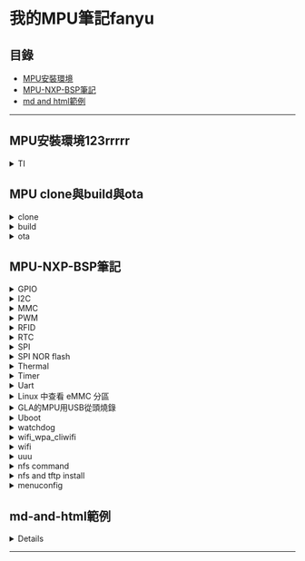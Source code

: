 
# 我的MPU筆記fanyu

## 目錄
- [MPU安裝環境](#mpu安裝環境)
- [MPU-NXP-BSP筆記](#mpu-nxp-bsp筆記)<!-- 英文需要注意小寫 -->
- [md and html範例](#md-and-html範例)

---

## MPU安裝環境123rrrrr
  <details>
    <summary>TI</summary>

  https://plausible-tangerine-5fd.notion.site/Git-FoxconnGerrit-4a8e4aadf5fc4279abb6e67ab7752344

  http://192.168.3.173:3000/WOI8kIdET0eyq1IEKHegBQ?view

  https://plausible-tangerine-5fd.notion.site/Ti-Yocto-Building-GLA-a783ad490998465f8262bd7cc3b1ffaf

  
  </details>

## MPU clone與build與ota
<!-- clone -->
<details>
  <summary>clone</summary>
 
```markdown
--------------flo--------------
下載
repo init -u ssh://wmpsrv3.empgmdi.com:29418/manifest.git -b NXP/IMX8 -m IMX8_LINUX_BSP_2.2.0_YOCTO_SBD.xml --repo-url=ssh://wmpsrv3.empgmdi.com:29418/git-repo.git --config-name
repo sync
上傳
gitdir=$(git rev-parse --git-dir); scp -p -P 29418 fanyu.fy.che@wmpsrv3.empgmdi.com:hooks/commit-msg ${gitdir}/hooks/
git commit --amend
git push origin HEAD:refs/for/IMX8_LINUX_BSP_2.2.0_YOCTO_SBD
--------------MAP--------------
下載
repo init -u ssh://wmpsrv3.empgmdi.com:29418/manifest.git -b NXP/IMX8 -m IMX8_LINUX_BSP_2.2.0_YOCTO.xml --repo-url=ssh://wmpsrv3.empgmdi.com:29418/git-repo.git --config-name
repo sync
上傳
gitdir=$(git rev-parse --git-dir); scp -p -P 29418 fanyu.fy.chen@wmpsrv3.empgmdi.com:hooks/commit-msg ${gitdir}/hooks/
git commit --amend
git checkout remotes/origin/IMX8_LINUX_BSP_2.2.0_YOCTO
--------------MAP2--------------
下載
$ repo init -u ssh://wmpsrv3.empgmdi.com:29418/manifest.git -b NXP/IMX8 -m IMX_LINUX_BSP_6.6.36_YOCTO_MAP.xml --repo-url=ssh://wmpsrv3.empgmdi.com:29418/git-repo.git --config-name
$ repo sync
上傳
gitdir=$(git rev-parse --git-dir); scp -p -P 29418 fanyu.fy.che@wmpsrv3.empgmdi.com:hooks/commit-msg ${gitdir}/hooks/
git commit --amend
git push origin HEAD:refs/for/IMX_LINUX_BSP_6.6.36_YOCTO_MAP
--------------GLA--------------
下載
git clone ssh://mark.yl.lin@wmpsrv3.empgmdi.com:29418/TI/AM623/GLA/MPU_P0
cd ~/GLA_gerrit/MPU_P0
git pull
git switch MPU_P0 
上傳
git pull ssh://wmpsrv3.empgmdi.com:29418/TI/AM623/GLA/MPU_P0
--------------BNK--------------
下載
repo init -u ssh://wmpsrv3.empgmdi.com:29418/manifest.git -b NXP/IMX8 -m IMX_LINUX_BSP_6.6.36_YOCTO_BNK.xml \--repo-url=ssh://wmpsrv3.empgmdi.com:29418/git-repo.git --config-name
repo sync
上傳
gitdir=$(git rev-parse --git-dir); scp -p -P 29418 fanyu.fy.che@wmpsrv3.empgmdi.com:hooks/commit-msg ${gitdir}/hooks/
git commit --amend
git push origin HEAD:refs/for/IMX_LINUX_BSP_6.6.36_YOCTO_BNK

```
</details>
<!-- build -->
<details>
  <summary>build</summary>
 
```markdown
--------------flo--------------
source setup-environment bld-sbd
bitbake imx-image-multimedia
--------------MAP--------------
source setup-environment build-8mp
bitbake imx-image-multimedia
--------------MAP2--------------
source setup-environment bld-map
bitbake map2-image-multimedia
--------------GLA--------------
cd ~/GLA_gerrit/MPU_P0/build/
. conf/setenv
MACHINE=am62xx-evm bitbake -k tisdk-base-image
--------------BNK--------------
cd ~/Binoki/BNK_MPU/
source setup-environment bld-bnk
rm -rf bitbake-cookerdaemon.log cache/ tmp/
bitbake bnk-image-multimedia

```
</details>

<!-- ota -->
<details>
  <summary>ota</summary>
 
```markdown
--------------flo--------------

--------------MAP--------------
cd ~/EVSE_AC_new/ 
source setup-environment build-8mp 
rm -rf bitbake-cookerdaemon.log cache/ tmp/
bitbake imx-image-multimedia

cp tmp/deploy/images/imx8mp-lpddr4-evk/imx-image-multimedia-imx8mp-lpddr4-evk*.rootfs.tar.zst ./imx8mp-lpddr4-fox.rootfs.tar.zst
md5sum imx8mp-lpddr4-fox.rootfs.tar.zst > imx8mp-lpddr4-fox.rootfs.md5sum
zip -rP 1234 imx8mp-lpddr4-fox.zip imx8mp-lpddr4-fox.rootfs.tar.zst imx8mp-lpddr4-fox.rootfs.md5sum

透過Filezilla將Pack從PC複製到MPU內
from Path: /home/mark/EVSE_AC_new/build-8mp
to Path: /home/root/evcsdata/fwimage
File: imx8mp-lpddr4-fox.zip

MPU下指令
/home/root/evcs/evcs_shdmem fw_image_name imx8mp-lpddr4-fox.zip
/home/root/evcs/evcs_shdmem fw_update 1
直到回傳值為0
/home/root/evcs/evcs_shdmem fw_update

--------------MAP2--------------

--------------GLA--------------
cd ~/GLA_gerrit/MPU_P0/build/
. conf/setenv
MACHINE=am62xx-evm bitbake -k tisdk-base-image

```
</details>




## MPU-NXP-BSP筆記
<!-- GPIO -->
<details>
  <summary>GPIO</summary>

  > <yocto_build_dir>/tmp/work/imx8mpevk-poky-linux/u-boot-imx/<specified_git_folder>/git/arch/arm/dts/imx8mp-pinfunc.h

  > <yocto_build_dir>/tmp/work/imx8mpevk-poky-linux/u-boot-imx/<specified_git_folder>/git/arch/arm/dts/imx8mp-pinfunc.h
  
  >  <yocto_build_dir>/tmp/work/imx8mpevk-poky-linux/u-boot-imx/<specified_git_folder>/git/arch/arm/dts/imx8mp-evk.dts  

  > <yocto_build_dir>/tmp/work-shared/imx8mpevk/kernel_source/arch/arm64/boot/dts/freescale/imx8mp-pinfunc.h    

  > <yocto_build_dir>/tmp/work-shared/imx8mpevk/kernel_source/arch/arm64/boot/dts/freescale/imx8mp-evk.dts  

  > /sys/devices/platform/30200000.gpio   
  > /sys/devices/platform/30210000.gpio   
  > cat /sys/kernel/debug/gpio

  - 可以查看  
  ls /proc/device-tree/   
  cat /proc/device-tree/__symbols__/main_i2c0   
  cat /proc/device-tree/gpio-leds/status/label    
  gpiodetect  
  gpioinfo 0  
  gpioget 0 9  
  gpiomon 0 9  
  要使用IO Expansion,PCA6416AHF  , 要看pca953x_gpio.c
</details>

<!-- I2C -->
<details>
  <summary>I2C</summary>

- Build  
gcc -o bbb hello_i2c.c -li2c    
ls -l /dev/i2c*   
ls -l /sys/bus/i2c/devices/

- 路徑    
/sys/class/i2c-dev    
/usr/include/i2c_drv    
/usr/lib/libi2c_drv.so    
#include <i2c/smbus.h>    
#include <linux/i2c.h>    
#include <linux/i2c-dev.h>    

- 列出總共有幾個  
i2cdetect -l    
i2cdetect -F 1      
設備的 I2C Bus1上，有n個Device    
i2cdetect -y 1    

- 使用i2cdump查詢設備內所有暫存器     
i2cdump -y 1 0x50   
i2cdump -y 1 0x50 w (讀取16bit)   
修改位於 i2c-1 上 0x50 的 0x12 暫存器，並將其數值修改為 5   
i2cset -f -y 1 0x50 0x12 5

- 寫多個    
i2ctransfer -f -y 1 w3@0x68 0x00 0x80 0x07    
- 讀多個    
i2ctransfer -f -y 1 w2@0x68 0x00 0x84 r5    

- 察看剛剛所設定的 0x12 暫存器    
i2cget  -y 1 0x50 0x12(讀取16bit)   
i2ctransfer 0 w7@0x50 0x42 0xff-

</details>

<!-- MMC -->
<details>
  <summary>MMC</summary>

ls /dev | grep mmc

mmc --help
mmc extcsd read /dev/mmcblk2  
mmc extcsd read /dev/mmcblk2 | grep BKOPS_EN  
mmc bkops enable /dev/mmcblk2 

fdisk -l /dev/mmcblk2 
fdisk /dev/mmcblk2  
blkdiscard --secure /dev/mmcblk2  

bootloader底下
- bootloader$ mmc rescan  
- bootloader$ mmc list  
- bootloader$ mmc dev 2 
- bootloader$ mmc info  

</details>


<!-- PWM -->
<details>
  <summary>PWM</summary>
相關路徑 meta-emcraft/recipes-kernel/linux/linux-imx/imx8m-som.dts: 

查看有多少PWM ls /sys/class/pwm/  

查看 cat /sys/kernel/debug/pwm  

cd /sys/class/pwm/pwmchip0

合併
- echo 0 > export && echo 1000000 > pwm0/period && echo 500000 > pwm0/duty_cycle && echo 1 > pwm0/enable  


分開打
- echo 0 > /sys/class/pwm/pwmchip2/export
- echo 1000000 > /sys/class/pwm/pwmchip2/pwm0/period
- echo 500000 > /sys/class/pwm/pwmchip2/pwm0/duty_cycle
- echo 1 > /sys/class/pwm/pwmchip2/pwm0/enable

</details>


<!-- RFID -->
<details>
  <summary>RFID</summary>

參考PN7150安裝網址
https://www.wpgdadatong.com/tw/blog/detail/44420

https://community.nxp.com/t5/i-MX-Processors-Knowledge-Base/PN7150-NFC-Controller-on-i-MX8M-mini-evk-running-Yocto/ta-p/1125177

要改的東西如下

[Kconfig]檔案

-----help------ ==> help

pr_warining(xxxxxx)  ==> 將他註解或換pr_err()

[workshare 的 dts]

在i2c3底下修改
    
     pinctrl-0 = <&pinctrl_i2c3>;
     ststus = "okay"; 
    
     pn547: pn547@28 { 
         compatible = "nxp,pn547";
         reg = <0x28>; 
         interrupt-gpios = <&gpio3 19 0>;
         enable-gpios = <&gpio5 13 0>;
    };

※如果要用開發版 , VEN接J21的pin24 , irq接 J21的pin 32

這邊要註解

/*
&pwm4 {
	pinctrl-names = "default";
	pinctrl-0 = <&pinctrl_pwm4>;
	status = "okay";
};
*/

新增gpio3_io19的  GPIO腳

	pinctrl_ecspi2_cs: ecspi2cs {
		fsl,pins = <
			MX8MP_IOMUXC_ECSPI2_SS0__GPIO5_IO13		0x40000
			MX8MP_IOMUXC_SAI5_RXFS__GPIO3_IO19		0x40000
		>;
	};

沒用的測試
- i2ctransfer 4 w4@0x50 0x20 0x00 0x01 0x01 r6

</details>

<!-- RTC -->
<details>
  <summary>RTC</summary>

- cat /sys/class/rtc/rtc*/name
- rtc-rv3028 0-0052
- snvs_rtc 30370000.snvs:snvs-rtc-lp
</details>


<!-- SPI -->
<details>
  <summary>SPI</summary>
  
```markdown
kernel/linux-4.14/drivers/spi/spidev.c

/sys/class/spi_master/spi1/power/control
cat /sys/bus/spi/devices/spi1.0/uevent

看看 /dev/ 裡面有的 spidev 開頭的裝置
ls /dev/ | grep spidev
dmesg | grep spi

測試
spidev_test -D /dev/spidev2.0 -v -p string_to_send
如果要新增一組chip select 剛好是pwm4的腳
要注意避免
MX8MP_IOMUXC_SAI5_RXFS__PWM4_OUT	0x116
跟
MX8MP_IOMUXC_SAI5_RXFS__GPIO3_IO19		0x40000
衝突


這邊要註解
/*
&pwm4 {
	pinctrl-names = "default";
	pinctrl-0 = <&pinctrl_pwm4>;
	status = "okay";
};
*/


下面要新增
&ecspi2 {
	#address-cells = <1>;
	#size-cells = <0>;
	fsl,spi-num-chipselects = <2>;
	pinctrl-names = "default";
	pinctrl-0 = <&pinctrl_ecspi2 &pinctrl_ecspi2_cs>;
	cs-gpios = <&gpio5 13 GPIO_ACTIVE_LOW>,<&gpio3 19 0>;
	status = "okay";

	spidev1: spi@0 {
		reg = <0>;
		compatible = "rohm,dh2228fv";
		spi-max-frequency = <500000>;
	};
	spidev2: spi@1 {
		reg = <1>;
		compatible = "rohm,dh2228fv";
		spi-max-frequency = <400000>;
	};
};


	pinctrl_ecspi2_cs: ecspi2cs {
		fsl,pins = <
			MX8MP_IOMUXC_ECSPI2_SS0__GPIO5_IO13		0x40000
			MX8MP_IOMUXC_SAI5_RXFS__GPIO3_IO19		0x40000
		>;
	};


```
</details>

<!-- SPI NOR flash -->
<details>
  <summary>SPI NOR flash</summary>
mtdinfo --all
</details>

<!-- Thermal -->
<details>
  <summary>Thermal</summary>
cat /sys/class/thermal/thermal_zone0/temp
</details>

<!-- Timer -->
<details>
  <summary>Timer</summary>
 
```markdown
cat /sys/kernel/debug/gc/clk
cat /sys/kernel/debug/gc/info
cat /sys/kernel/debug/gc/meminfo
cat /sys/kernel/debug/gc/idle

ls /proc/device-tree/timer
```
</details>

<!-- Uart -->
<details>
  <summary>Uart</summary>
 
```markdown
相關路徑 arch/arm64/boot/dts/freescale/fsl-imx8mq.dtsi
相關路徑 meta-emcraft/recipes-kernel/linux/linux-imx/imx8m-som.dts

設定baud
stty -echo raw speed 115200 < /dev/ttymxc2

監聽
cat /dev/ttymxc2

傳送
echo abcdef > /dev/ttymxc
```
</details>


<!-- Linux 中查看 eMMC 分區 -->
<details>
  <summary>Linux 中查看 eMMC 分區</summary>
  
```markdown
lsblk

```
</details>


<!-- GLA的MPU用USB從頭燒錄 -->
<details>
  <summary>GLA的MPU用USB從頭燒錄</summary>
  
```markdown
可以先查看磁區
linux底下
lsblk
uboot底下
mmc part
---------------------------
刪除linux image的方法
mmc dev 0 1
mmc erase 0 0x2000

刪除uboot的方法
mmc dev 0 0
mmc erase 0 0x2000
---------------------------
Prepare the files
rootfs.ext4

dd if=/dev/zero of=tisdk-base.ext4 bs=1M count=1200
mkfs.ext4 -F tisdk-base.ext4
mkdir mnt_fs
sudo mount -t ext4 tisdk-base.ext4 mnt_fs
cd mnt_fs
sudo tar xvf ../tisdk-base-image-am62xx-evm.tar.xz

---------------------------

參考網址
http://192.168.3.173:3000/fDHYPQWIRzWdWJes5lmmMA?view

指撥到USB開機模式,從開機

[PC]查看是否連線,到dfu-util-0.9-win64資料夾
.\dfu-util.exe -l

[PC]燒到RAM
.\dfu-util.exe -R -a 0 -D usb_tiboot3.bin
.\dfu-util.exe -R -a 0 -D usb_tispl.bin
.\dfu-util.exe -R -a 1 -D usb_u-boot.img   , *這邊uart端需要按任何鍵,進入uboot*

[UART]Partitioning eMMC for new board 
setenv uuid_gpt_disk 8f8c2a63-82d2-4693-95e2-fb4d6479aad2
setenv uuid_gpt_rootfs e14aea3b-1f60-447e-b0df-37a749a387e9
setenv uuid_gpt_data 12345678-1234-1234-1234-123456789abc
setenv partitions "uuid_disk=\${uuid_gpt_disk};name=mmcblk0p1,start=1MiB,size=3GiB,uuid=\${uuid_gpt_rootfs};name=mmcblk0p2,start=3GiB,size=3GiB,uuid=${uuid_gpt_data};name=mmcblk0p3,start=6GiB,size=3GiB"
gpt write mmc 0 ${partitions}
mmc par

[UART]設定環境變數
Setting the dfu environment variables

[UART]在 U-Boot 中使用 DFU（Device Firmware Upgrade）模式來更新 eMMC 的命令
dfu 0 mmc 0

dfu: 表示進入 DFU 模式。
0: 表示使用的 DFU 端點號，通常是 0。
mmc: 表示目標設備是 eMMC。
0: 表示 eMMC 的設備號，通常是 0。

[PC]再次查看
.\dfu-util.exe -l

[PC]to MPU eMMC.
.\dfu-util.exe -a tiboot3.bin.raw -D tiboot3.bin --device ,0451:*
.\dfu-util.exe -a tispl.bin.raw -D tispl.bin --device ,0451:*
.\dfu-util.exe -a u-boot.img.raw -D u-boot.img --device ,0451:*
.\dfu-util.exe -R -a rootfs -D tisdk-base.ext4 --device ,0451:*

[UART]Firmware update completed
mmc partconf 0 1 1 1
mmc bootbus 0 2 0 0

然後把指撥還原,需要從開機

lsblk

```
</details>


<!-- Uboot -->
<details>
  <summary>Uboot</summary>
 
```markdown
bdinfo
printenv bootpart
printenv mmcdev
version 

mmc part

setenv bootdelay 5
setenv bootpart 1:2
setenv mmcdev 1
saveenv

Uboot的倒數可以參考tmp/work/imx8mpddr4evk-poky-linux/u-boot-imx/2022.04-r0/git/common/autoboot.c
裡的bootdelay,改CONFIG_BOOTDELAY試試看

```
</details>

<!-- watchdog -->
<details>
  <summary>watchdog</summary>
 
```markdown
 the file system.conf in /etc/systemd/ 
```
</details>

<!-- wifi_wpa_cliwifi -->
<details>
  <summary>wifi_wpa_cliwifi</summary>
 
```markdown

modprobe moal mod_para=nxp/wifi_mod_para.conf
檔案路徑在/lib/firmware/nxp

启动wpa_supplicant应用
$ wpa_supplicant -D nl80211 -i mlan0 -c /etc/wpa_supplicant.conf -B


启动wpa_cli应用
$ wpa_cli -i mlan0 scan             // 搜索附近wifi网络
$ wpa_cli -i mlan0 scan_result      // 打印搜索wifi网络结果
$ wpa_cli -i mlan0 add_network      // 添加一个网络连接
如果要连接加密方式是[WPA-PSK-CCMP+TKIP][WPA2-PSK-CCMP+TKIP][ESS] (wpa加密)，wifi名称是name，wifi密码是：psk。

$ wpa_cli -i mlan0 set_network 0 ssid '"TP-Link_CCBD"'
$ wpa_cli -i mlan0 set_network 0 psk '"63504149"'
$ wpa_cli -i mlan0 enable_network 0

分配ip/netmask/gateway/dns
$ udhcpc -i mlan0 -s /etc/udhcpc.script -q

 ifconfig mlan0 up
 ifconfig mlan0 192.168.3.160

连接已有的连接
$ wpa_cli -i mlan0 list_network             列举所有保存的连接
$ wpa_cli -i mlan0 select_network 0         连接第1个保存的连接
$ wpa_cli -i mlan0 enable_network 0         使能第1个保存的连接

断开wifi
$ ifconfig mlan0 down
$ killall udhcpc
$ killall wpa_supplicant

對外網路
route add default gw 192.168.3.150

在/etc/resolv.conf新增
nameserver 8.8.8.8 或者
nameserver 192.168.3.150
```
</details>



<!-- wifi -->
<details>
  <summary>wifi</summary>
 
```markdown
-------------------最新
modprobe moal mod_para=nxp/wifi_mod_para.conf
wpa_supplicant -B -i mlan0 -c /etc/wpa_supplicant.conf
udhcpc -i mlan0
-------------------

路徑/lib/firmware/nxp/wifi_mod_para.conf

第一步開啟wifi-driver
modprobe moal mod_para=nxp/wifi_mod_para.conf

ifconfig mlan0 up

掃描可用的無線 AP 站
iwlist mlan0 scan | grep -i essid



wpa_supplicant -D nl80211 -i mlan0 -c /etc/wpa_supplicant.conf -B

iwconfig mlan0 essid TP-Link_CCBD key 63504149
iwconfig mlan0 essid "TP-Link_2.4g_CCBD" key "63504149"
iwconfig mlan0 essid fanyu key 123456789


分配ip/netmask/gateway/dns
$ udhcpc -i mlan0 -s /etc/udhcpc.script -q


檢查 ESSID 設定：
iwconfig mlan0

查log
sudo cat /var/log/syslog | grep etwork | tail -n25

interface=wifi
ssid=imx8mp-evk

不知名的指令
wpa_passphrase TP-Link_CCBD 63504149
----------/etc/hostapd.conf-------------------
interface=mlan0
ssid=<name_of_AP>
country_code=US
hw_mode=a
channel=0
ieee80211n=1
--------------/etc/wpa_supplicant.conf--------------
network={
scan_ssid=1
ssid="Wifi_ssid_NAME"
psk="password"
}
```
</details>

<!-- uuu -->
<details>
  <summary>uuu</summary>
 
```markdown
進入kernel後可以用指令刪掉
echo 0 > /sys/block/mmcblk2boot0/force_ro
dd if=/dev/zero of=/dev/mmcblk2boot0
進入u-boot刪除
mmc dev 2 1
mmc erase 0 0x2000
--------------SBD--------------
要先只播開關切換到usb download mode,要另外接USB線,再開機
* List connected know devices
	uuu -lsusb
 
* Burn image by uuu
	uuu -b emmc_all imx-boot-imx8mpevk-sd.bin-flash_evk imx-image-multimedia-imx8mpevk.rootfs.wic.zst 
```
</details>



<!-- nfs command -->
<details>
  <summary>nfs command</summary>
 
```markdown
--------------SBD--------------
參考網址
https://developer.ridgerun.com/wiki/index.php/IMX8/iMX8MEVK/Yocto/Alternative_image_loading

直接用原來的image跟dtb開機
run loadfdt
fdt addr ${fdt_addr_r}
run mmcargs
run loadimage
booti ${loadaddr} - ${fdt_addr_r}

方法1: rootfs
setenv bootargs console=ttymxc1,115200 earlycon root=/dev/nfs \
nfsroot=192.168.5.100:/srv/rootfs,nfsvers=3 rw debug \
ip=192.168.5.1::192.168.5.254:255.255.255.0:root:eth0:on
setenv bootcmd "run loadfdt;run loadimage; booti ${loadaddr} - ${fdt_addr}"

方法2: rootfs+dtb
setenv ipaddr 192.168.5.1 
setenv serverip 192.168.5.100 
setenv ip_dyn no
setenv image Image; setenv fdt_file imx8mp-sbd-PreEVT.dtb
setenv bootargs console=ttymxc1,115200 earlycon root=/dev/nfs \
nfsroot=192.168.5.100:/srv/rootfs,nfsvers=3 rw debug \
ip=192.168.5.1::192.168.5.254:255.255.255.0:root:eth0:on \
vt.global_cursor_default=0
setenv bootcmd "tftpboot ${loadaddr} ${image}; tftpboot ${fdt_addr} ${fdt_file}; booti ${loadaddr} - ${fdt_addr}"
saveenv

方法3: rootfs+dtb
setenv ipaddr 192.168.5.1 
setenv serverip 192.168.5.100 
setenv ip_dyn no
setenv image Image; setenv fdt_file imx8mp-sbd-PreEVT.dtb
setenv nfsroot /srv/rootfs
setenv netargs 'setenv bootargs console=ttymxc1,115200 ${smp} root=/dev/nfs ip=192.168.5.1::192.168.5.254:255.255.255.0:root:eth0:on nfsroot=${serverip}:${nfsroot},v3,tcp'
run netboot

## pc端
sudo tar -xvf imx-image-multimedia-imx8mpevk.rootfs.tar.zst -C /home/fanyu/fanyu/imx8-evk-dummy/rootfs/
cp Image /srv/tftp
cp imx8mp-sbd-PreEVT.dtb /srv/tftp 或 cp imx8mp-sbd-PreEVT.dtb /srv/tftp/boot

## 下面是DEBUG專用
mii info
mii device

setenv ethact FEC0
setenv ethaddr 4E:8D:BC:5D:7F:EB  # 設定 MAC 地址
setenv ipaddr 192.168.3.1
setenv serverip 192.168.3.100
## 查看錯誤
dmesg -l warn
dmesg -l err

## 強制使用網路接口
setenv ethact ethernet@30be0000



## SBD Linux device tree
EVSE_SBD/imx-6.6.3-1/modify/sources/linux-imx_lf-6.6.y/arch/arm64/boot/dts/freescale/imx8mp-sbd-PreEVT.dts
 
## SBD u-boot device tree
EVSE_SBD/imx-6.6.3-1/modify/sources/uboot-imx_lf-6.6.3-1.0.0/arch/arm/dts/imx8mp-evk.dts

## Build uboot
 
  * bitbake u-boot-imx -c cleanall
  * bitbake u-boot-imx -c menuconfig -vDD

u-boot=> mdio list
FEC0:
1 - RealTek RTL8201F 10/100Mbps Ethernet <--> ethernet@30be0000
ethernet@30bf0000:

u-boot=> mii device


還原不要開機自動
env default -a
saveenv

可以讀看看
md 0x43000000 10
```
</details>


<!-- nfs and tftp install -->
<details>
  <summary>nfs and tftp install</summary>
 
```markdown
--------------SBD--------------
## nfs
參考網址
https://developer.ridgerun.com/wiki/index.php/IMX8/iMX8MEVK/Yocto/Alternative_image_loading
-----------------------------------------------------------------------------------
安裝 NFS 伺服器
sudo apt install nfs-kernel-server

編輯 /etc/exports，加入共享設定
sudo nano /etc/exports
添加以下內容：
/home/fanyu/fanyu/imx8-evk-dummy/rootfs *(rw,sync,insecure,no_root_squash,no_subtree_check)

把檔案解壓縮並複製
sudo tar -xvf imx-image-multimedia-imx8mpevk.rootfs.tar.zst -C /home/fanyu/fanyu/imx8-evk-dummy/rootfs/

重新啟動 NFS 服務
sudo exportfs -a
sudo systemctl restart nfs-kernel-server

確認 NFS 共享是否生效
sudo exportfs -v

在 i.MX8MP 開發板上掛載 NFS
sudo mount -t nfs 192.168.5.100:/home/fanyu/fanyu/imx8-evk-dummy/rootfs /home/root/nfs
sudo mount -o nfsvers=3 192.168.5.100:/home/fanyu/fanyu/imx8-evk-dummy/rootfs /mnt

------------------------------------------------------------------------------------
## tftp
sudo apt-get install xinetd tftpd tftp
sudo apt-get install tftp-hpa tftpd-hpa

創建共享資料夾
sudo mkdir -p /srv/tftp

複製檔案
cp Image /home/fanyu/fanyu/imx8-evk-dummy/tftp
cp imx8mp-foxconn.dtb /home/fanyu/fanyu/imx8-evk-dummy/tftp/



• 修改 /etc/default/tftpd-hpa 文件：
# /etc/default/tftpd-hpa
TFTP_USERNAME="tftp"
TFTP_DIRECTORY="/home/fanyu/fanyu/imx8-evk-dummy/tftp"
TFTP_ADDRESS=":69"
TFTP_OPTIONS="-l -c -s --secure"

sudo /etc/init.d/tftpd-hpa start
下面不要用
新增/etc/xinetd.d/tftp
service tftp
{
    protocol        = udp
    port            = 69
    socket_type     = dgram
    wait            = yes
    user            = nobody
    server          = /usr/sbin/in.tftpd
    server_args     = /srv/tftp
    disable         = no
}

sudo /etc/init.d/xinetd restart


```
</details>

<!-- menuconfig -->
<details>
  <summary>menuconfig</summary>
 
```markdown
--------------kernel--------------
bitbake virtual/kernel -c menuconfig


--------------u-boot--------------
要打開u-boot menuconfig


bitbake u-boot-imx -c devshell

可以到這個路徑
/EVSE_AC_NEW/modify/sources/u-boot-imx
make menuconfig

如果有問題

bitbake u-boot-imx -c cleanall
bitbake u-boot-imx -c menuconfig -vDD
bitbake u-boot-imx

到 /EVSE_AC_NEW/modify/sources/u-boot-imx
make mrproper


```
</details>


## md-and-html範例
<details>
  <!-- <summary>GPIO</summary> -->

  ### 刪除縣
  1. ~~這是markdown範例~~  
  2. 這是 <del>html刪除線</del> 的範例。
  ### 分隔線
  --- 
  ### 連至索引
  1. [markdown範例](#連至索引)
  2. <a href="#連至索引"  style="font-size: 16px;">html範例</a>
  <!-- <ul><li><a href="#連至索引">html範例</a></li></ul> -->
</details>

---

